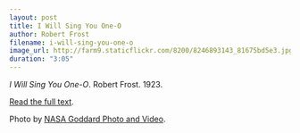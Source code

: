 ```yaml
---
layout: post
title: I Will Sing You One-O
author: Robert Frost
filename: i-will-sing-you-one-o
image_url: http://farm9.staticflickr.com/8200/8246893143_81675bd5e3.jpg
duration: "3:05"
---
```


_I Will Sing You One-O_.  Robert Frost.  1923.

[Read the full text](http://www.ketzle.com/frost/singoneo.htm).

Photo by [NASA Goddard Photo and Video](http://www.flickr.com/photos/gsfc/8246893143/in/set-72157632175125121/).
